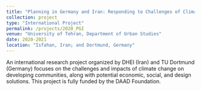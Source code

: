 ```yaml
---
title: "Planning in Germany and Iran: Responding to Challenges of Climate Change through Intercultural Dialogue"
collection: project
type: "International Project"
permalink: /projects/2020_PGI
venue: "University of Tehran, Department of Urban Studies"
date: 2020-2021
location: "Isfahan, Iran; and Dortmund, Germany"
---
```


An international research project organized by DHEI (Iran) and TU Dortmund (Germany) focuses on the challenges and impacts of climate change on developing communities, along with potential economic, social, and design solutions. This project is fully funded by the DAAD Foundation.
